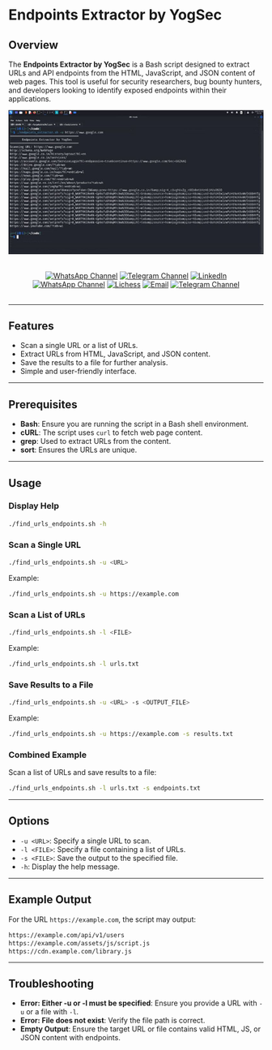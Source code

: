 # Endpoints Extractor by YogSec

## Overview
The **Endpoints Extractor by YogSec** is a Bash script designed to extract URLs and API endpoints from the HTML, JavaScript, and JSON content of web pages. This tool is useful for security researchers, bug bounty hunters, and developers looking to identify exposed endpoints within their applications.


![endpoints](https://github.com/yogsec/endpoints-extractor/blob/main/endpoints-extractor.jpeg)

<br>

<div align="center">
      <a href="https://www.whatsapp.com/channel/0029Vb68FeRFnSzGNOZC3h3x"><img src="https://img.shields.io/static/v1?style=for-the-badge&amp;message=WhatsApp+Channel&amp;color=25D366&amp;logo=&amp;logoColor=FFFFFF&amp;label=" alt="WhatsApp Channel"></a>
  <a href="https://t.me/HackerSecure"><img src="https://img.shields.io/static/v1?style=for-the-badge&amp;message=Telegram+Channel&amp;color=24A1DE&amp;logo=&amp;logoColor=FFFFFF&amp;label=" alt="Telegram Channel"></a>
  <a href="https://www.linkedin.com/in/cybersecurity-pentester/"><img src="https://img.shields.io/static/v1?style=for-the-badge&amp;message=LinkedIn&amp;color=0A66C2&amp;logo=LinkedIn&amp;logoColor=FFFFFF&amp;label=" alt="LinkedIn"></a>
  <a href="https://linktr.ee/yogsec"><img src="https://img.shields.io/static/v1?style=for-the-badge&amp;message=LinkTree&amp;color=25D366&amp;logo=&amp;logoColor=FFFFFF&amp;label=" alt="WhatsApp Channel"></a>
  <a href="https://x.com/home"><img src="https://img.shields.io/static/v1?style=for-the-badge&amp;message=X&amp;color=000000&amp;logo=&amp;logoColor=FFFFFF&amp;label=" alt="Lichess"></a>
  <a href="mailto:abhinavsingwal@gmail.com?subject=Hi%20YogSec%20,%20nice%20to%20meet%20you!"><img alt="Email" src="https://img.shields.io/static/v1?style=for-the-badge&amp;message=Gmail&amp;color=EA4335&amp;logo=Gmail&amp;logoColor=FFFFFF&amp;label="></a>
  <a href="https://yogsec.github.io/yogsec/"><img src="https://img.shields.io/static/v1?style=for-the-badge&amp;message=Website&amp;color=FFFFC5&amp;logo=&amp;logoColor=FFFFFF&amp;label=" alt="Telegram Channel"></a>  
  
</div>
<br>

---

## Features
- Scan a single URL or a list of URLs.
- Extract URLs from HTML, JavaScript, and JSON content.
- Save the results to a file for further analysis.
- Simple and user-friendly interface.

---

## Prerequisites
- **Bash**: Ensure you are running the script in a Bash shell environment.
- **cURL**: The script uses `curl` to fetch web page content.
- **grep**: Used to extract URLs from the content.
- **sort**: Ensures the URLs are unique.

---

## Usage

### Display Help
```bash
./find_urls_endpoints.sh -h
```

### Scan a Single URL
```bash
./find_urls_endpoints.sh -u <URL>
```
Example:
```bash
./find_urls_endpoints.sh -u https://example.com
```

### Scan a List of URLs
```bash
./find_urls_endpoints.sh -l <FILE>
```
Example:
```bash
./find_urls_endpoints.sh -l urls.txt
```

### Save Results to a File
```bash
./find_urls_endpoints.sh -u <URL> -s <OUTPUT_FILE>
```
Example:
```bash
./find_urls_endpoints.sh -u https://example.com -s results.txt
```

### Combined Example
Scan a list of URLs and save results to a file:
```bash
./find_urls_endpoints.sh -l urls.txt -s endpoints.txt
```

---

## Options
- `-u <URL>`: Specify a single URL to scan.
- `-l <FILE>`: Specify a file containing a list of URLs.
- `-s <FILE>`: Save the output to the specified file.
- `-h`: Display the help message.

---

## Example Output
For the URL `https://example.com`, the script may output:
```
https://example.com/api/v1/users
https://example.com/assets/js/script.js
https://cdn.example.com/library.js
```

---

## Troubleshooting
- **Error: Either -u or -l must be specified**: Ensure you provide a URL with `-u` or a file with `-l`.
- **Error: File <file> does not exist**: Verify the file path is correct.
- **Empty Output**: Ensure the target URL or file contains valid HTML, JS, or JSON content with endpoints.

